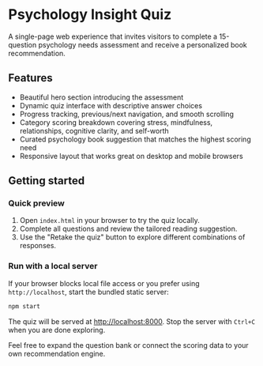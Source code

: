 # Psychology Insight Quiz

A single-page web experience that invites visitors to complete a 15-question
psychology needs assessment and receive a personalized book recommendation.

## Features

- Beautiful hero section introducing the assessment
- Dynamic quiz interface with descriptive answer choices
- Progress tracking, previous/next navigation, and smooth scrolling
- Category scoring breakdown covering stress, mindfulness, relationships,
  cognitive clarity, and self-worth
- Curated psychology book suggestion that matches the highest scoring need
- Responsive layout that works great on desktop and mobile browsers

## Getting started

### Quick preview

1. Open `index.html` in your browser to try the quiz locally.
2. Complete all questions and review the tailored reading suggestion.
3. Use the "Retake the quiz" button to explore different combinations of
   responses.

### Run with a local server

If your browser blocks local file access or you prefer using
`http://localhost`, start the bundled static server:

```bash
npm start
```

The quiz will be served at <http://localhost:8000>. Stop the server with
`Ctrl+C` when you are done exploring.

Feel free to expand the question bank or connect the scoring data to your own
recommendation engine.
